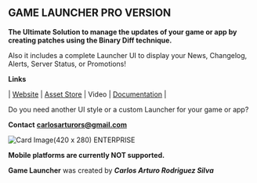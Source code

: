 ## GAME LAUNCHER PRO VERSION
**The Ultimate Solution to manage the updates of your game or app by creating patches using the Binary Diff technique.**

Also it includes a complete Launcher UI to display your News, Changelog, Alerts, Server Status, or Promotions!

**Links**

| [Website](https://game-launcher.net/) | [Asset Store](https://assetstore.unity.com/packages/slug/217526) | Video | [Documentation](https://gamelauncher.gitbook.io/documentation/) |

Do you need another UI style or a custom Launcher for your game or app?

**Contact**
[**carlosarturors@gmail.com**](mailto:carlosarturors@gmail.com)

![Card Image(420 x 280) ENTERPRISE](https://user-images.githubusercontent.com/49852859/236665790-b867bfae-cd21-4896-9b8e-2fdc7b87ae40.png)

**Mobile platforms are currently NOT supported.**  



**Game Launcher** was created by  _**Carlos Arturo Rodriguez Silva**_
